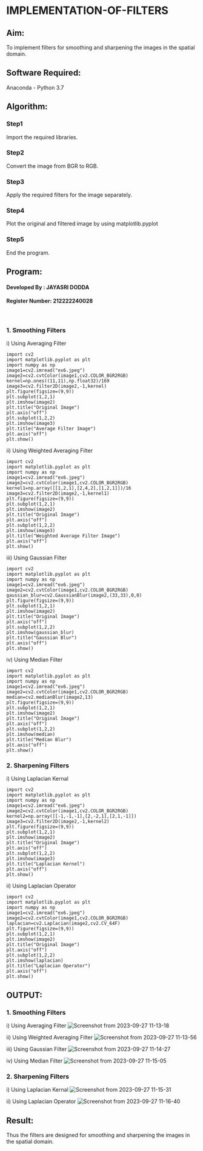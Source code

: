 # IMPLEMENTATION-OF-FILTERS
## Aim:
To implement filters for smoothing and sharpening the images in the spatial domain.

## Software Required:
Anaconda - Python 3.7

## Algorithm:
### Step1
Import the required libraries.

### Step2
Convert the image from BGR to RGB.

### Step3
Apply the required filters for the image separately.

### Step4
Plot the original and filtered image by using matplotlib.pyplot

### Step5
End the program.


## Program:
#### Developed By   : JAYASRI DODDA
#### Register Number: 212222240028
</br>

### 1. Smoothing Filters

i) Using Averaging Filter
```
import cv2
import matplotlib.pyplot as plt
import numpy as np
image1=cv2.imread("ex6.jpeg")
image2=cv2.cvtColor(image1,cv2.COLOR_BGR2RGB)
kernel=np.ones((11,11),np.float32)/169
image3=cv2.filter2D(image2,-1,kernel)
plt.figure(figsize=(9,9))
plt.subplot(1,2,1)
plt.imshow(image2)
plt.title("Original Image")
plt.axis("off")
plt.subplot(1,2,2)
plt.imshow(image3)
plt.title("Average Filter Image")
plt.axis("off")
plt.show()
```
ii) Using Weighted Averaging Filter
```
import cv2
import matplotlib.pyplot as plt
import numpy as np
image1=cv2.imread("ex6.jpeg")
image2=cv2.cvtColor(image1,cv2.COLOR_BGR2RGB)
kernel1=np.array([[1,2,1],[2,4,2],[1,2,1]])/16
image3=cv2.filter2D(image2,-1,kernel1)
plt.figure(figsize=(9,9))
plt.subplot(1,2,1)
plt.imshow(image2)
plt.title("Original Image")
plt.axis("off")
plt.subplot(1,2,2)
plt.imshow(image3)
plt.title("Weighted Average Filter Image")
plt.axis("off")
plt.show()
```
iii) Using Gaussian Filter
```
import cv2
import matplotlib.pyplot as plt
import numpy as np
image1=cv2.imread("ex6.jpeg")
image2=cv2.cvtColor(image1,cv2.COLOR_BGR2RGB)
gaussian_blur=cv2.GaussianBlur(image2,(33,33),0,0)
plt.figure(figsize=(9,9))
plt.subplot(1,2,1)
plt.imshow(image2)
plt.title("Original Image")
plt.axis("off")
plt.subplot(1,2,2)
plt.imshow(gaussian_blur)
plt.title("Gaussian Blur")
plt.axis("off")
plt.show()
```

iv) Using Median Filter
```
import cv2
import matplotlib.pyplot as plt
import numpy as np
image1=cv2.imread("ex6.jpeg")
image2=cv2.cvtColor(image1,cv2.COLOR_BGR2RGB)
median=cv2.medianBlur(image2,13)
plt.figure(figsize=(9,9))
plt.subplot(1,2,1)
plt.imshow(image2)
plt.title("Original Image")
plt.axis("off")
plt.subplot(1,2,2)
plt.imshow(median)
plt.title("Median Blur")
plt.axis("off")
plt.show()
```

### 2. Sharpening Filters
i) Using Laplacian Kernal
```
import cv2
import matplotlib.pyplot as plt
import numpy as np
image1=cv2.imread("ex6.jpeg")
image2=cv2.cvtColor(image1,cv2.COLOR_BGR2RGB)
kernel2=np.array([[-1,-1,-1],[2,-2,1],[2,1,-1]])
image3=cv2.filter2D(image2,-1,kernel2)
plt.figure(figsize=(9,9))
plt.subplot(1,2,1)
plt.imshow(image2)
plt.title("Original Image")
plt.axis("off")
plt.subplot(1,2,2)
plt.imshow(image3)
plt.title("Laplacian Kernel")
plt.axis("off")
plt.show()
```
ii) Using Laplacian Operator
```
import cv2
import matplotlib.pyplot as plt
import numpy as np
image1=cv2.imread("ex6.jpeg")
image2=cv2.cvtColor(image1,cv2.COLOR_BGR2RGB)
laplacian=cv2.Laplacian(image2,cv2.CV_64F)
plt.figure(figsize=(9,9))
plt.subplot(1,2,1)
plt.imshow(image2)
plt.title("Original Image")
plt.axis("off")
plt.subplot(1,2,2)
plt.imshow(laplacian)
plt.title("Laplacian Operator")
plt.axis("off")
plt.show()
```

## OUTPUT:
### 1. Smoothing Filters


i) Using Averaging Filter
![Screenshot from 2023-09-27 11-13-18](https://github.com/jayasridodda/IMPLEMENTATION-OF-FILTERSS/assets/123259278/5b8dd709-1b08-4873-b41e-88074bbdab01)



ii) Using Weighted Averaging Filter
![Screenshot from 2023-09-27 11-13-56](https://github.com/jayasridodda/IMPLEMENTATION-OF-FILTERSS/assets/123259278/722f9357-60bb-44e1-ba5f-2a966e517530)


iii) Using Gaussian Filter
![Screenshot from 2023-09-27 11-14-27](https://github.com/jayasridodda/IMPLEMENTATION-OF-FILTERSS/assets/123259278/5ddd7bef-3efa-4599-9e7d-c4db721525f2)


iv) Using Median Filter
![Screenshot from 2023-09-27 11-15-05](https://github.com/jayasridodda/IMPLEMENTATION-OF-FILTERSS/assets/123259278/aa447907-3252-459b-9d39-80e506e65231)


### 2. Sharpening Filters

i) Using Laplacian Kernal
![Screenshot from 2023-09-27 11-15-31](https://github.com/jayasridodda/IMPLEMENTATION-OF-FILTERSS/assets/123259278/8d6f47c1-bc5c-4528-b988-7973857df8f0)

ii) Using Laplacian Operator
![Screenshot from 2023-09-27 11-16-40](https://github.com/jayasridodda/IMPLEMENTATION-OF-FILTERSS/assets/123259278/787946c4-7b29-43f8-afc5-41a0592e434f)


## Result:
Thus the filters are designed for smoothing and sharpening the images in the spatial domain.

